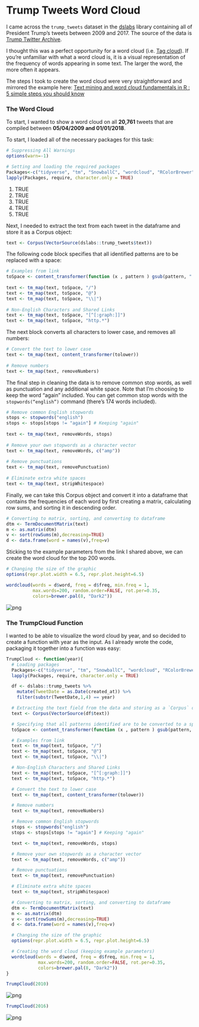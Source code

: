 
# Trump Tweets Word Cloud

I came across the `trump_tweets` dataset in the [dslabs](https://cran.r-project.org/web/packages/dslabs/dslabs.pdf) library containing all of President Trump’s tweets between 2009 and 2017. The source of the data is [Trump Twitter Archive](http://www.trumptwitterarchive.com/). 

I thought this was a perfect opportunity for a word cloud (i.e. [Tag cloud](https://en.wikipedia.org/wiki/Tag_cloud)). If you’re unfamiliar with what a word cloud is, it is a visual representation of the frequency of words appearing in some text. The larger the word, the more often it appears.

The steps I took to create the word cloud were very straightforward and mirrored the example here: [Text mining and word cloud fundamentals in R : 5 simple steps you should know](http://www.sthda.com/english/wiki/text-mining-and-word-cloud-fundamentals-in-r-5-simple-steps-you-should-know)

### The Word Cloud
To start, I wanted to show a word cloud on all <b>20,761</b> tweets that are compiled between <b>05/04/2009 and 01/01/2018</b>.

To start, I loaded all of the necessary packages for this task:


```R
# Suppressing All Warnings
options(warn=-1)

# Setting and loading the required packages
Packages<-c("tidyverse", "tm", "SnowballC", "wordcloud", "RColorBrewer")
lapply(Packages, require, character.only = TRUE)
```


<ol>
	<li>TRUE</li>
	<li>TRUE</li>
	<li>TRUE</li>
	<li>TRUE</li>
	<li>TRUE</li>
</ol>



Next, I needed to extract the text from each tweet in the dataframe and store it as a Corpus object:


```R
text <- Corpus(VectorSource(dslabs::trump_tweets$text))
```

The following code block specifies that all identified patterns are to be replaced with a space:


```R
# Examples from link
toSpace <- content_transformer(function (x , pattern ) gsub(pattern, " ", x))
                               
text <- tm_map(text, toSpace, "/") 
text <- tm_map(text, toSpace, "@") 
text <- tm_map(text, toSpace, "\\|")
 
# Non-English Characters and Shared Links
text <- tm_map(text, toSpace, "[^[:graph:]]")
text <- tm_map(text, toSpace, "http.*")
```

The next block converts all characters to lower case, and removes all numbers:


```R
# Convert the text to lower case
text <- tm_map(text, content_transformer(tolower))
 
# Remove numbers
text <- tm_map(text, removeNumbers)
```

The final step in cleaning the data is to remove common stop words, as well as punctuation and any additional white space. Note that I’m choosing to keep the word “again” included. You can get common stop words with the `stopwords(“english”)` command (there’s 174 words included).


```R
# Remove common English stopwords
stops <- stopwords("english")
stops <- stops[stops != "again"] # Keeping "again"
 
text <- tm_map(text, removeWords, stops)
 
# Remove your own stopwords as a character vector
text <- tm_map(text, removeWords, c("amp")) 
 
# Remove punctuations
text <- tm_map(text, removePunctuation)
 
# Eliminate extra white spaces
text <- tm_map(text, stripWhitespace)
```

Finally, we can take this Corpus object and convert it into a dataframe that contains the frequencies of each word by first creating a matrix, calculating row sums, and sorting it in descending order.


```R
# Converting to matrix, sorting, and converting to dataframe
dtm <- TermDocumentMatrix(text)
m <- as.matrix(dtm)
v <- sort(rowSums(m),decreasing=TRUE)
d <- data.frame(word = names(v),freq=v)
```

Sticking to the example parameters from the link I shared above, we can create the word cloud for the top 200 words.


```R
# Changing the size of the graphic
options(repr.plot.width = 6.5, repr.plot.height=6.5)

wordcloud(words = d$word, freq = d$freq, min.freq = 1,
          max.words=200, random.order=FALSE, rot.per=0.35, 
          colors=brewer.pal(8, "Dark2"))
```


![png](output_14_0.png)


### The TrumpCloud Function
I wanted to be able to visualize the word cloud by year, and so decided to create a function with year as the input. As I already wrote the code, packaging it together into a function was easy:


```R
TrumpCloud <- function(year){
  # Loading packages
  Packages<-c("tidyverse", "tm", "SnowballC", "wordcloud", "RColorBrewer")
  lapply(Packages, require, character.only = TRUE)

  df <- dslabs::trump_tweets %>% 
    mutate(TweetDate = as.Date(created_at)) %>%
    filter(substr(TweetDate,1,4) == year) 

  # Extracting the text field from the data and storing as a `Corpus` object
  text <- Corpus(VectorSource(df$text))

  # Specifying that all patterns identified are to be converted to a space
  toSpace <- content_transformer(function (x , pattern ) gsub(pattern, " ", x))

  # Examples from link
  text <- tm_map(text, toSpace, "/") 
  text <- tm_map(text, toSpace, "@") 
  text <- tm_map(text, toSpace, "\\|")

  # Non-English Characters and Shared Links
  text <- tm_map(text, toSpace, "[^[:graph:]]")
  text <- tm_map(text, toSpace, "http.*")

  # Convert the text to lower case
  text <- tm_map(text, content_transformer(tolower))

  # Remove numbers
  text <- tm_map(text, removeNumbers)

  # Remove common English stopwords
  stops <- stopwords("english")
  stops <- stops[stops != "again"] # Keeping "again"

  text <- tm_map(text, removeWords, stops)

  # Remove your own stopwords as a character vector
  text <- tm_map(text, removeWords, c("amp")) 

  # Remove punctuations
  text <- tm_map(text, removePunctuation)

  # Eliminate extra white spaces
  text <- tm_map(text, stripWhitespace)

  # Converting to matrix, sorting, and converting to dataframe
  dtm <- TermDocumentMatrix(text)
  m <- as.matrix(dtm)
  v <- sort(rowSums(m),decreasing=TRUE)
  d <- data.frame(word = names(v),freq=v)

  # Changing the size of the graphic
  options(repr.plot.width = 6.5, repr.plot.height=6.5)                               

  # Creating the word cloud (keeping example parameters)
  wordcloud(words = d$word, freq = d$freq, min.freq = 1,
            max.words=200, random.order=FALSE, rot.per=0.35, 
            colors=brewer.pal(8, "Dark2"))                                
}
```


```R
TrumpCloud(2010)
```


![png](output_17_0.png)



```R
TrumpCloud(2016)
```


![png](output_18_0.png)

